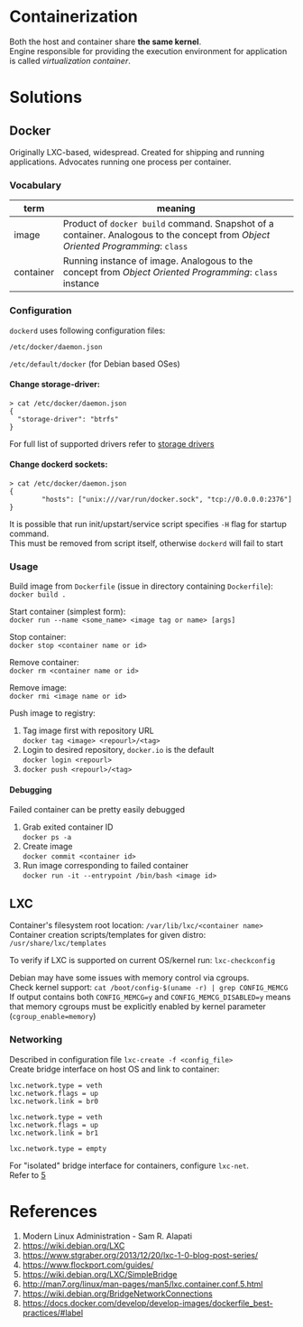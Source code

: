 # Containerization
Both the host and container share **the same kernel**.  
Engine responsible for providing the execution environment for application is called _virtualization container_. 

# Solutions

## Docker
Originally LXC-based, widespread. Created for shipping and running applications. Advocates running one process per container.

### Vocabulary
| term | meaning |
|-|-|
| image | Product of `docker build` command. Snapshot of a container. Analogous to the concept from _Object Oriented Programming_: `class` |
| container | Running instance of image. Analogous to the concept from _Object Oriented Programming_: `class` instance |

### Configuration
`dockerd` uses following configuration files:

`/etc/docker/daemon.json`

`/etc/default/docker` (for Debian based OSes)

#### Change storage-driver:
```
> cat /etc/docker/daemon.json
{
  "storage-driver": "btrfs"
}
```
For full list of supported drivers refer to [storage drivers](https://docs.docker.com/engine/userguide/storagedriver/selectadriver/)

#### Change dockerd sockets:
```
> cat /etc/docker/daemon.json
{
        "hosts": ["unix:///var/run/docker.sock", "tcp://0.0.0.0:2376"]
}
```
It is possible that run init/upstart/service script specifies `-H` flag for startup command.  
This must be removed from script itself, otherwise `dockerd` will fail to start

### Usage
Build image from `Dockerfile` (issue in directory containing `Dockerfile`):  
`docker build .`

Start container (simplest form):  
`docker run --name <some_name> <image tag or name> [args]`

Stop container:  
`docker stop <container name or id>`

Remove container:  
`docker rm <container name or id>`

Remove image:  
`docker rmi <image name or id>`

Push image to registry:
1. Tag image first with repository URL  
`docker tag <image> <repourl>/<tag>` 
2. Login to desired repository, `docker.io` is the default  
`docker login <repourl>` 
3. `docker push <repourl>/<tag>`

#### Debugging
Failed container can be pretty easily debugged
1. Grab exited container ID  
`docker ps -a`
2. Create image  
`docker commit <container id>`
3. Run image corresponding to failed container  
`docker run -it --entrypoint /bin/bash <image id>`

## LXC
Container's filesystem root location: `/var/lib/lxc/<container name>`  
Container creation scripts/templates for given distro: `/usr/share/lxc/templates`

To verify if LXC is supported on current OS/kernel run: `lxc-checkconfig`

Debian may have some issues with memory control via cgroups.  
Check kernel support: `cat /boot/config-$(uname -r) | grep CONFIG_MEMCG`  
If output contains both `CONFIG_MEMCG=y` and `CONFIG_MEMCG_DISABLED=y` means that memory cgroups must be explicitly enabled by kernel parameter (`cgroup_enable=memory`)

### Networking
Described in configuration file `lxc-create -f <config_file>`  
Create bridge interface on host OS and link to container:
```
lxc.network.type = veth
lxc.network.flags = up
lxc.network.link = br0

lxc.network.type = veth
lxc.network.flags = up
lxc.network.link = br1

lxc.network.type = empty
```
For "isolated" bridge interface for containers, configure `lxc-net`.  
Refer to [5](#References)


# References
 1. Modern Linux Administration - Sam R. Alapati
 2. https://wiki.debian.org/LXC
 3. https://www.stgraber.org/2013/12/20/lxc-1-0-blog-post-series/
 4. https://www.flockport.com/guides/
 5. https://wiki.debian.org/LXC/SimpleBridge
 6. http://man7.org/linux/man-pages/man5/lxc.container.conf.5.html
 7. https://wiki.debian.org/BridgeNetworkConnections
 8. https://docs.docker.com/develop/develop-images/dockerfile_best-practices/#label
